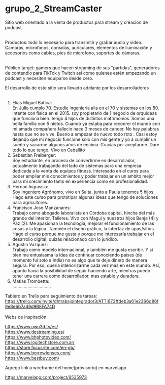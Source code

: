 # grupo_2_StreamCaster

Sitio web orientado a la venta de productos para stream y creacion de podcast.<br><br>

Productos: todo lo necesario para transmitir y grabar audio y video. Camaras, microfonos, consolas, auriculares, elementos de iluminación y accesorios como cables, pies de microfono, soportes de cámaras.<br><br>

Público target: gamers que hacen streaming de sus "partidas", generadores de contendio para TikTok y Twitch así como quienes estén empezando un podcast y necesiten equiparse desde cero.<br>

El desarrollo de este sitio sera llevado adelante por los desarrolladores<br><br>

1. Elias Miguel Batica:
   <br>
   En Julio cumplo 70. Estudie ingenieria alla en el 70 y sistemas en los 80. intente con fisica en el 2015. soy propietario de 1 negocio de orquideas que funciona bien. tengo 4 hijos de distintos matrimonios. Somos una bella familia con 5 nietos. Cuando ya estaba para recoorer el mundo con mi amada compañera fallecio hace 3 meses de cancer. No hay palabras hasta que no se vive. Bueno a empezar de nuevo todo roto . Casi estoy dejando que mi negocio funcione solo con mis gente y yo a cumplir un sueño y sacarme algunos años de encima. Gracias por aceptarme. Dare todo lo que tengo. Vivo en Caballito
   <br>
2. Sebastian Freiberger:
   <br>
   Soy estudiante, en proceso de convertirme en desarrollador, actualmente trabajando del lado de sistemas para una empresa dedicada a la venta de equipos fitness. Interesado en el curos para poder ampliar mis conocimientos y poder trabajar en un ambito mejor para mi crecimiento tanto en experiencia como en profesionalidad.
   <br>
3. Hernan Ingrassia:
   <br>
   Soy Ingeniero Agrónomo, vivo en Salta, junto a Paula tenemos 5 hijos. Hago este curso para prototipar algunas ideas que tengo de soluciones para agricultores.
   <br>
4. Francisco Jose Manzanares:
   <br>
   Trabajo como abogado laboralista en Córdoba capital, hincha del más grande del interior, Talleres. Vivo con Magui y nuestros hijos Benja (4) y Paz (2). Me apasionan la tecnología, mejorar el funcionamiento de las cosas y la lógica. También el diseño gráfico, la interfaz de apps/sitios. Hago el curso porque me gusta y porque me interesaría trabajar en el desarrollo digital, quizás relacionado con lo jurídico.
   <br>
5. Agustin Vazquez:
   <br>
   Trabajo como modelo internacional, y también me gusta escribir. Y si bien me entusiasma la idea de continuar conociendo paises (de momento fui solo a India) no es algo que te deje dinero de manera segura. Por eso, queria interiorizarme cada vez más en este mundo. Así, apunto hacia la posibilidad de seguir haciendo arte, mientras puedo tener una carrera como desarrollador, mas estable y duradera.
   <br>
6. Matias Trombetta:
   <br>
   ...............................
   <br>

Tablero en Trello para seguimiento de tareas: https://trello.com/invite/dhtrabajointegrador3/ATTI672ffdeb3a61e2366d86f9e8e6b7a49d9B8FA74D
<br><br>
Webs de inspiración<br>

https://www.own3d.tv/es/
<br>
https://www.destreaming.es/
<br>
https://www.bhphotovideo.com/
<br>
https://www.logitechstore.com.ar/
<br>
https://store.focusrite.com/en-gb/
<br>
https://www.borrowlenses.com/
<br>
https://www.bestbuy.com/

Agrego link a wireframe del home(provisorio) en marvelapp
<br>

https://marvelapp.com/project/6535973
